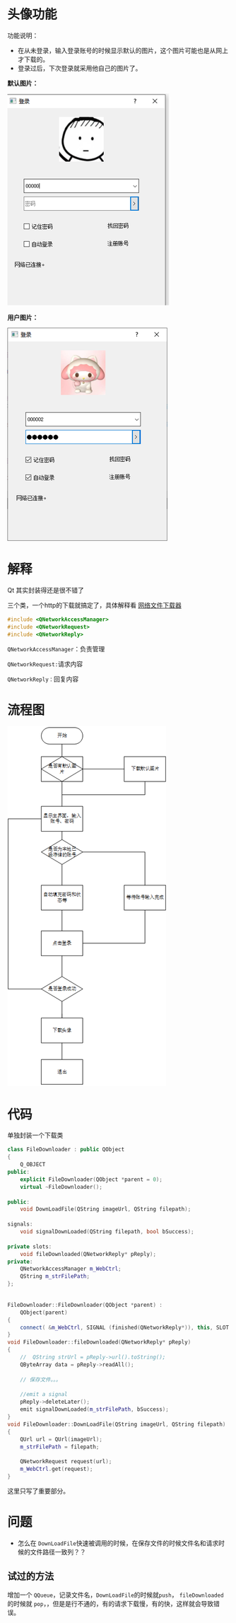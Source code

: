 # 头像功能

功能说明：

* 在从未登录，输入登录账号的时候显示默认的图片，这个图片可能也是从网上才下载的。
* 登录过后，下次登录就采用他自己的图片了。

**默认图片：**

![1630596553917](images/1630596553917.png)

**用户图片：**

![1630597052036](images/1630597052036.png)

# 解释

Qt 其实封装得还是很不错了

三个类，一个http的下载就搞定了，具体解释看 [网络文件下载器](https://github.com/GuidoLuo0521/Notes/tree/master/Qt/QtDevelopmentAndExamples/Chapter10-Qt5NetworkAndCommunication)

~~~c++
#include <QNetworkAccessManager>
#include <QNetworkRequest>
#include <QNetworkReply>
~~~

`QNetworkAccessManager`：负责管理

`QNetworkRequest:`请求内容

`QNetworkReply：`回复内容



# 流程图

![1630598756479](images/1630598756479.png)

# 代码

单独封装一个下载类

~~~c++
class FileDownloader : public QObject
{
    Q_OBJECT
public:
    explicit FileDownloader(QObject *parent = 0);
    virtual ~FileDownloader();

public:
    void DownLoadFile(QString imageUrl, QString filepath);

signals:
    void signalDownLoaded(QString filepath, bool bSuccess);

private slots:
    void fileDownloaded(QNetworkReply* pReply);
private:
    QNetworkAccessManager m_WebCtrl;
    QString m_strFilePath;
};

~~~

~~~c++

FileDownloader::FileDownloader(QObject *parent) :
    QObject(parent)
{
    connect( &m_WebCtrl, SIGNAL (finished(QNetworkReply*)), this, SLOT (fileDownloaded(QNetworkReply*)) );
}
void FileDownloader::fileDownloaded(QNetworkReply* pReply)
{
    //  QString strUrl = pReply->url().toString();
    QByteArray data = pReply->readAll();

    // 保存文件。。。
    
    //emit a signal
    pReply->deleteLater();
    emit signalDownLoaded(m_strFilePath, bSuccess);
}
void FileDownloader::DownLoadFile(QString imageUrl, QString filepath)
{
    QUrl url = QUrl(imageUrl);
    m_strFilePath = filepath;

    QNetworkRequest request(url);
    m_WebCtrl.get(request);
}

~~~

这里只写了重要部分。



# 问题

* 怎么在 `DownLoadFile`快速被调用的时候，在保存文件的时候文件名和请求时候的文件路径一致列？？

## 试过的方法

增加一个 `QQueue`，记录文件名，`DownLoadFile`的时候就`push`，  `fileDownloaded `的时候就 `pop`，，但是是行不通的，有的请求下载慢，有的快，这样就会导致错误。